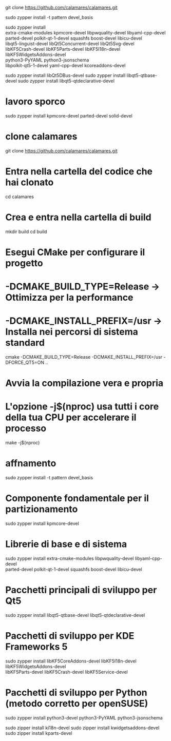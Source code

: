 git clone https://github.com/calamares/calamares.git

sudo zypper install -t pattern devel_basis

sudo zypper install \
    extra-cmake-modules kpmcore-devel libpwquality-devel libyaml-cpp-devel \
    parted-devel polkit-qt-1-devel squashfs boost-devel libicu-devel \
    libqt5-linguist-devel libQt5Concurrent-devel libQt5Svg-devel \
    libKF5Crash-devel libKF5Parts-devel libKF5I18n-devel libKF5WidgetsAddons-devel \
    python3-PyYAML python3-jsonschema \
    libpolkit-qt5-1-devel yaml-cpp-devel kcoreaddons-devel

sudo zypper install libQt5DBus-devel
sudo zypper install libqt5-qtbase-devel
sudo zypper install libqt5-qtdeclarative-devel


# lavoro sporco
sudo zypper install kpmcore-devel parted-devel solid-devel

# clone calamares
git clone https://github.com/calamares/calamares.git

# Entra nella cartella del codice che hai clonato
cd calamares

# Crea e entra nella cartella di build
mkdir build
cd build

# Esegui CMake per configurare il progetto
# -DCMAKE_BUILD_TYPE=Release -> Ottimizza per la performance
# -DCMAKE_INSTALL_PREFIX=/usr -> Installa nei percorsi di sistema standard
cmake -DCMAKE_BUILD_TYPE=Release -DCMAKE_INSTALL_PREFIX=/usr -DFORCE_QT5=ON ..

# Avvia la compilazione vera e propria
# L'opzione -j$(nproc) usa tutti i core della tua CPU per accelerare il processo
make -j$(nproc)

# affnamento

sudo zypper install -t pattern devel_basis


# Componente fondamentale per il partizionamento
sudo zypper install kpmcore-devel 

# Librerie di base e di sistema
sudo zypper install extra-cmake-modules libpwquality-devel libyaml-cpp-devel \
    parted-devel polkit-qt-1-devel squashfs boost-devel libicu-devel 

# Pacchetti principali di sviluppo per Qt5
sudo zypper install libqt5-qtbase-devel libqt5-qtdeclarative-devel 

# Pacchetti di sviluppo per KDE Frameworks 5
sudo zypper install libKF5CoreAddons-devel libKF5I18n-devel libKF5WidgetsAddons-devel \
libKF5Parts-devel libKF5Crash-devel libKF5Service-devel

# Pacchetti di sviluppo per Python (metodo corretto per openSUSE)
sudo zypper install python3-devel python3-PyYAML python3-jsonschema

sudo zipper install ki18n-devel
sudo zipper install kwidgetsaddons-devel
sudo zipper install kparts-devel

